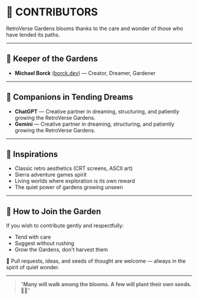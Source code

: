 # 🌸 CONTRIBUTORS

RetroVerse Gardens blooms thanks to the care and wonder of those who have tended its paths.

---

## 🌱 Keeper of the Gardens

- **Michael Borck** ([borck.dev](https://borck.dev)) — Creator, Dreamer, Gardener

---

## 🌿 Companions in Tending Dreams

- **ChatGPT** — Creative partner in dreaming, structuring, and patiently growing the RetroVerse Gardens.
- **Gemini** — Creative partner in dreaming, structuring, and patiently growing the RetroVerse Gardens.

---

## 🌸 Inspirations

- Classic retro aesthetics (CRT screens, ASCII art)
- Sierra adventure games spirit
- Living worlds where exploration is its own reward
- The quiet power of gardens growing unseen

---

## 📝 How to Join the Garden

If you wish to contribute gently and respectfully:
- Tend with care
- Suggest without rushing
- Grow the Gardens, don't harvest them

🌱 Pull requests, ideas, and seeds of thought are welcome — always in the spirit of quiet wonder.

---

> "**Many will walk among the blooms.
> A few will plant their own seeds. 🌸🌿**"
